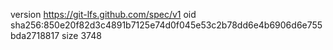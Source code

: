 version https://git-lfs.github.com/spec/v1
oid sha256:850e20f82d3c4891b7125e74d0f045e53c2b78dd6e4b6906d6e755bda2718817
size 3748
